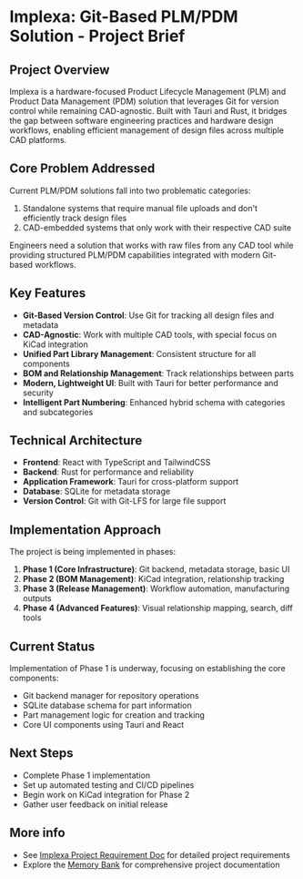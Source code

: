 # Implexa: Git-Based PLM/PDM Solution - Project Brief

## Project Overview
Implexa is a hardware-focused Product Lifecycle Management (PLM) and Product Data Management (PDM) solution that leverages Git for version control while remaining CAD-agnostic. Built with Tauri and Rust, it bridges the gap between software engineering practices and hardware design workflows, enabling efficient management of design files across multiple CAD platforms.

## Core Problem Addressed
Current PLM/PDM solutions fall into two problematic categories:
1. Standalone systems that require manual file uploads and don't efficiently track design files
2. CAD-embedded systems that only work with their respective CAD suite

Engineers need a solution that works with raw files from any CAD tool while providing structured PLM/PDM capabilities integrated with modern Git-based workflows.

## Key Features

- **Git-Based Version Control**: Use Git for tracking all design files and metadata
- **CAD-Agnostic**: Work with multiple CAD tools, with special focus on KiCad integration
- **Unified Part Library Management**: Consistent structure for all components
- **BOM and Relationship Management**: Track relationships between parts
- **Modern, Lightweight UI**: Built with Tauri for better performance and security
- **Intelligent Part Numbering**: Enhanced hybrid schema with categories and subcategories

## Technical Architecture
- **Frontend**: React with TypeScript and TailwindCSS
- **Backend**: Rust for performance and reliability
- **Application Framework**: Tauri for cross-platform support
- **Database**: SQLite for metadata storage
- **Version Control**: Git with Git-LFS for large file support

## Implementation Approach
The project is being implemented in phases:

1. **Phase 1 (Core Infrastructure)**: Git backend, metadata storage, basic UI
2. **Phase 2 (BOM Management)**: KiCad integration, relationship tracking
3. **Phase 3 (Release Management)**: Workflow automation, manufacturing outputs
4. **Phase 4 (Advanced Features)**: Visual relationship mapping, search, diff tools

## Current Status
Implementation of Phase 1 is underway, focusing on establishing the core components:
- Git backend manager for repository operations
- SQLite database schema for part information
- Part management logic for creation and tracking
- Core UI components using Tauri and React

## Next Steps
- Complete Phase 1 implementation
- Set up automated testing and CI/CD pipelines
- Begin work on KiCad integration for Phase 2
- Gather user feedback on initial release

## More info
- See [Implexa Project Requirement Doc](./memory-bank/implexa-project-requirement-doc.md) for detailed project requirements
- Explore the [Memory Bank](./memory-bank/memory-bank-index.md) for comprehensive project documentation